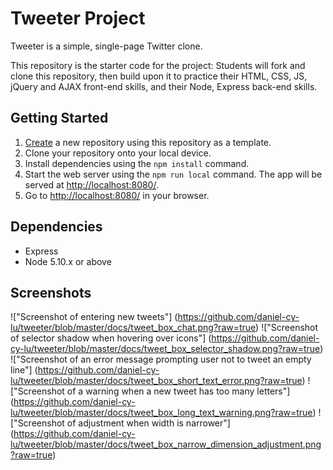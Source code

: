 # Tweeter Project

Tweeter is a simple, single-page Twitter clone.

This repository is the starter code for the project: Students will fork and clone this repository, then build upon it to practice their HTML, CSS, JS, jQuery and AJAX front-end skills, and their Node, Express back-end skills.

## Getting Started

1. [Create](https://docs.github.com/en/repositories/creating-and-managing-repositories/creating-a-repository-from-a-template) a new repository using this repository as a template.
2. Clone your repository onto your local device.
3. Install dependencies using the `npm install` command.
3. Start the web server using the `npm run local` command. The app will be served at <http://localhost:8080/>.
4. Go to <http://localhost:8080/> in your browser.

## Dependencies

- Express
- Node 5.10.x or above

## Screenshots
!["Screenshot of entering new tweets"] (https://github.com/daniel-cy-lu/tweeter/blob/master/docs/tweet_box_chat.png?raw=true)
!["Screenshot of selector shadow when hovering over icons"] (https://github.com/daniel-cy-lu/tweeter/blob/master/docs/tweet_box_selector_shadow.png?raw=true)
!["Screenshot of an error message prompting user not to tweet an empty line"] (https://github.com/daniel-cy-lu/tweeter/blob/master/docs/tweet_box_short_text_error.png?raw=true)
!["Screenshot of a warning when a new tweet has too many letters"] (https://github.com/daniel-cy-lu/tweeter/blob/master/docs/tweet_box_long_text_warning.png?raw=true)
!["Screenshot of adjustment when width is narrower"] (https://github.com/daniel-cy-lu/tweeter/blob/master/docs/tweet_box_narrow_dimension_adjustment.png?raw=true)
